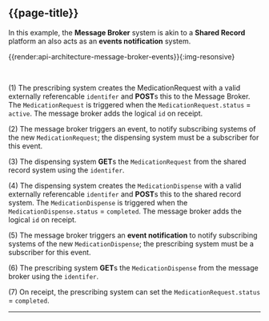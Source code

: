 ## {{page-title}}

In this example, the **Message Broker** system is akin to a **Shared Record** platform an also acts as an **events notification** system.

{{render:api-architecture-message-broker-events}}{:img-resonsive}

<br />

(1) The prescribing system creates the MedicationRequest with a valid externally referencable `identifer` and **POST**s this to the Message Broker. The `MedicationRequest` is triggered when the `MedicationRequest.status` = `active`. The message broker adds the logical `id` on receipt.

(2) The message broker triggers an event, to notify subscribing systems of the new `MedicationRequest`; the dispensing system must be a subscriber for this event.

(3) The dispensing system **GET**s the `MedicationRequest` from the shared record system using the `identifer`. 

(4) The dispensing system creates the `MedicationDispense` with a valid externally referencable `identifer` and **POST**s this to the shared record system. The `MedicationDispense` is triggered when the `MedicationDispense.status` = `completed`. The message broker adds the logical `id` on receipt. 

(5) The message broker triggers an **event notification** to notify subscribing systems of the new `MedicationDispense`; the prescribing system must be a subscriber for this event.

(6) The prescribing system **GET**s the `MedicationDispense` from the message broker using the `identifer`.

(7) On receipt, the prescribing system can set the `MedicationRequest.status` = `completed`. 

---

